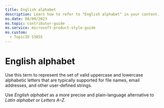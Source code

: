 ```yaml
---
title: English alphabet
description: Learn how to refer to "English alphabet" in your content.
ms.date: 08/09/2023
ms.topic: contributor-guide
ms.service: microsoft-product-style-guide
ms.custom:
  - TopicID 53855
---
```



# English alphabet

Use this term to represent the set of valid uppercase and lowercase alphabetic letters that are typically supported for file names, email addresses, and other user-defined strings.  

Use *English alphabet* as a more precise and plain-language alternative to *Latin alphabet* or *Letters A–Z.*